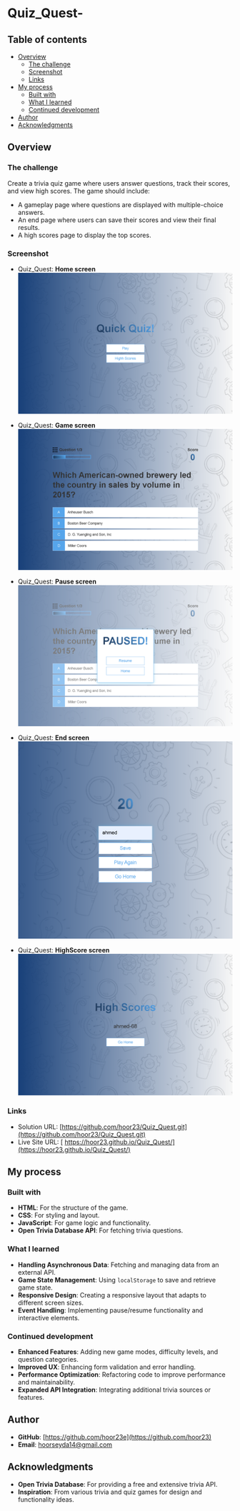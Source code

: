 # Quiz_Quest-

## Table of contents

- [Overview](#overview)
  - [The challenge](#the-challenge)
  - [Screenshot](#screenshot)
  - [Links](#links)
- [My process](#my-process)
  - [Built with](#built-with)
  - [What I learned](#what-i-learned)
  - [Continued development](#continued-development)
- [Author](#author)
- [Acknowledgments](#acknowledgments)

## Overview

### The challenge

Create a trivia quiz game where users answer questions, track their scores, and view high scores. The game should include:
- A gameplay page where questions are displayed with multiple-choice answers.
- An end page where users can save their scores and view their final results.
- A high scores page to display the top scores.

### Screenshot
- Quiz_Quest: **Home screen**
![](./readme_screenshots/Quiz_Quest_home.png)

- Quiz_Quest: **Game screen**
![](./readme_screenshots/Quiz_Quest_game_screen.png)

- Quiz_Quest: **Pause screen**
![](./readme_screenshots/Quiz_Quest_game_pause.png)

- Quiz_Quest: **End screen**
![](./readme_screenshots/Quiz_Quest_end_screen.png)

- Quiz_Quest: **HighScore screen**
![](./readme_screenshots/Quiz_Quest_highScore.png)

### Links

- Solution URL: [https://github.com/hoor23/Quiz_Quest.git](https://github.com/hoor23/Quiz_Quest.git)
- Live Site URL: [ https://hoor23.github.io/Quiz_Quest/](https://hoor23.github.io/Quiz_Quest/)

## My process

### Built with

- **HTML**: For the structure of the game.
- **CSS**: For styling and layout.
- **JavaScript**: For game logic and functionality.
- **Open Trivia Database API**: For fetching trivia questions.

### What I learned

- **Handling Asynchronous Data**: Fetching and managing data from an external API.
- **Game State Management**: Using `localStorage` to save and retrieve game state.
- **Responsive Design**: Creating a responsive layout that adapts to different screen sizes.
- **Event Handling**: Implementing pause/resume functionality and interactive elements.

### Continued development

- **Enhanced Features**: Adding new game modes, difficulty levels, and question categories.
- **Improved UX**: Enhancing form validation and error handling.
- **Performance Optimization**: Refactoring code to improve performance and maintainability.
- **Expanded API Integration**: Integrating additional trivia sources or features.


## Author

- **GitHub**: [https://github.com/hoor23e](https://github.com/hoor23) 
- **Email**: [hoorseyda14@gmail.com](hoorseyda14@gmail.com)

## Acknowledgments

- **Open Trivia Database**: For providing a free and extensive trivia API.
- **Inspiration**: From various trivia and quiz games for design and functionality ideas.

